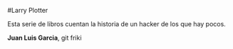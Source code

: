 #Larry Plotter

Esta serie de libros cuentan la historia de un hacker de los que hay pocos.

**Juan Luis Garcia**, git friki
